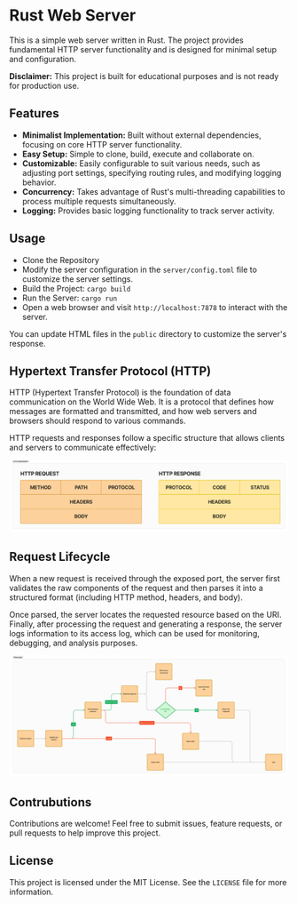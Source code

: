 # Rust Web Server

This is a simple web server written in Rust. The project provides fundamental HTTP server functionality and is designed for minimal setup and configuration.

**Disclaimer:** This project is built for educational purposes and is not ready for production use.

## Features

- **Minimalist Implementation:** Built without external dependencies, focusing on core HTTP server functionality.
- **Easy Setup:** Simple to clone, build, execute and collaborate on.
- **Customizable:** Easily configurable to suit various needs, such as adjusting port settings, specifying routing rules, and modifying logging behavior.
- **Concurrency:** Takes advantage of Rust's multi-threading capabilities to process multiple requests simultaneously.
- **Logging:** Provides basic logging functionality to track server activity.

## Usage

- Clone the Repository
- Modify the server configuration in the `server/config.toml` file to customize the server settings.
- Build the Project: `cargo build`
- Run the Server: `cargo run`
- Open a web browser and visit `http://localhost:7878` to interact with the server.

You can update HTML files in the `public` directory to customize the server's response.

## Hypertext Transfer Protocol (HTTP)

HTTP (Hypertext Transfer Protocol) is the foundation of data communication on the World Wide Web. It is a protocol that defines how messages are formatted and transmitted, and how web servers and browsers should respond to various commands.

HTTP requests and responses follow a specific structure that allows clients and servers to communicate effectively:

![HTTP components](images/http.png)

## Request Lifecycle

When a new request is received through the exposed port, the server first validates the raw components of the request and then parses it into a structured format (including HTTP method, headers, and body).

Once parsed, the server locates the requested resource based on the URI. Finally, after processing the request and generating a response, the server logs information to its access log, which can be used for monitoring, debugging, and analysis purposes.

![Request lifecycle flowchart](images/flowchart.png)

## Contrubutions

Contributions are welcome! Feel free to submit issues, feature requests, or pull requests to help improve this project.

## License

This project is licensed under the MIT License. See the `LICENSE` file for more information.
